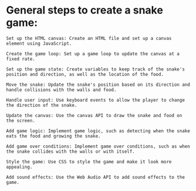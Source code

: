 # General steps to create a snake game:

    Set up the HTML canvas: Create an HTML file and set up a canvas element using JavaScript.

    Create the game loop: Set up a game loop to update the canvas at a fixed rate.

    Set up the game state: Create variables to keep track of the snake's position and direction, as well as the location of the food.

    Move the snake: Update the snake's position based on its direction and handle collisions with the walls and food.

    Handle user input: Use keyboard events to allow the player to change the direction of the snake.

    Update the canvas: Use the canvas API to draw the snake and food on the screen.

    Add game logic: Implement game logic, such as detecting when the snake eats the food and growing the snake.

    Add game over conditions: Implement game over conditions, such as when the snake collides with the walls or with itself.

    Style the game: Use CSS to style the game and make it look more appealing.

    Add sound effects: Use the Web Audio API to add sound effects to the game.

